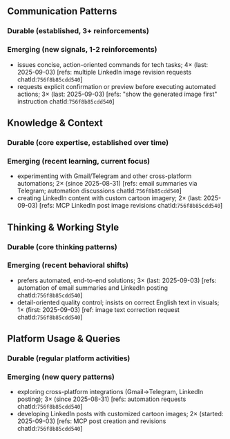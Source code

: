 ## Communication Patterns
### Durable (established, 3+ reinforcements)

### Emerging (new signals, 1-2 reinforcements)
- issues concise, action-oriented commands for tech tasks; 4× (last: 2025-09-03) [refs: multiple LinkedIn image revision requests chatId:`756f8b85cdd540`]
- requests explicit confirmation or preview before executing automated actions; 3× (last: 2025-09-03) [refs: "show the generated image first" instruction chatId:`756f8b85cdd540`]

## Knowledge & Context
### Durable (core expertise, established over time)

### Emerging (recent learning, current focus)
- experimenting with Gmail/Telegram and other cross-platform automations; 2× (since 2025-08-31) [refs: email summaries via Telegram; automation discussions chatId:`756f8b85cdd540`]
- creating LinkedIn content with custom cartoon imagery; 2× (last: 2025-09-03) [refs: MCP LinkedIn post image revisions chatId:`756f8b85cdd540`]

## Thinking & Working Style
### Durable (core thinking patterns)

### Emerging (recent behavioral shifts)
- prefers automated, end-to-end solutions; 3× (last: 2025-09-03) [refs: automation of email summaries and LinkedIn posting chatId:`756f8b85cdd540`]
- detail-oriented quality control; insists on correct English text in visuals; 1× (first: 2025-09-03) [ref: image text correction request chatId:`756f8b85cdd540`]

## Platform Usage & Queries
### Durable (regular platform activities)

### Emerging (new query patterns)
- exploring cross-platform integrations (Gmail→Telegram, LinkedIn posting); 3× (since 2025-08-31) [refs: automation requests chatId:`756f8b85cdd540`]
- developing LinkedIn posts with customized cartoon images; 2× (started: 2025-09-03) [refs: MCP post creation and revisions chatId:`756f8b85cdd540`]